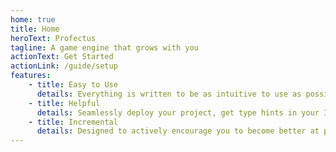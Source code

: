 ```yaml
---
home: true
title: Home
heroText: Profectus
tagline: A game engine that grows with you
actionText: Get Started
actionLink: /guide/setup
features:
    - title: Easy to Use
      details: Everything is written to be as intuitive to use as possible
    - title: Helpful
      details: Seamlessly deploy your project, get type hints in your IDE, and more
    - title: Incremental
      details: Designed to actively encourage you to become better at programming
---
```

